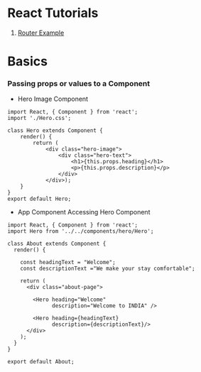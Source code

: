 # React Tutorials

1. [Router Example](router/app/README.md)


# Basics

### Passing props or values to a Component

* Hero Image Component
```
import React, { Component } from 'react';
import './Hero.css';

class Hero extends Component {
    render() {
        return (
            <div class="hero-image">
                <div class="hero-text">
                    <h1>{this.props.heading}</h1>
                    <p>{this.props.description}</p>
                </div>
            </div>);
    }
}
export default Hero;

```

* App Component Accessing Hero Component

```
import React, { Component } from 'react';
import Hero from '../../components/hero/Hero';

class About extends Component {
  render() {

    const headingText = "Welcome";
    const descriptionText ="We make your stay comfortable";
    
    return (
      <div class="about-page">
      
        <Hero heading="Welcome" 
              description="Welcome to INDIA" />
        
        <Hero heading={headingText} 
              description={descriptionText}/>
      </div>
    );
  }
}

export default About;

```

